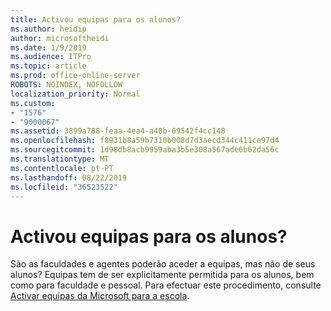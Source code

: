 ```yaml
---
title: Activou equipas para os alunos?
ms.author: heidip
author: microsoftheidi
ms.date: 1/9/2019
ms.audience: ITPro
ms.topic: article
ms.prod: office-online-server
ROBOTS: NOINDEX, NOFOLLOW
localization_priority: Normal
ms.custom:
- "1576"
- "9000067"
ms.assetid: 3899a788-feaa-4ea4-a40b-09542f4cc148
ms.openlocfilehash: f8931b8a59b7310b008d7d3aecd344c411ce97d4
ms.sourcegitcommit: 1d98db8acb9959aba3b5e308a567ade6b62da56c
ms.translationtype: MT
ms.contentlocale: pt-PT
ms.lasthandoff: 08/22/2019
ms.locfileid: "36523522"
---
```

# <a name="have-you-enabled-teams-for-your-students"></a>Activou equipas para os alunos?

São as faculdades e agentes poderão aceder a equipas, mas não de seus alunos? Equipas tem de ser explicitamente permitida para os alunos, bem como para faculdade e pessoal. Para efectuar este procedimento, consulte [Activar equipas da Microsoft para a escola](https://docs.microsoft.com/education/get-started/enable-microsoft-teams).
  
